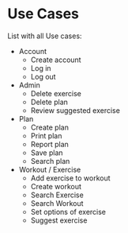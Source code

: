# Use Cases

List with all Use cases:

- Account
  - Create account
  - Log in
  - Log out
- Admin
  - Delete exercise
  - Delete plan
  - Review suggested exercise
- Plan
  - Create plan
  - Print plan
  - Report plan
  - Save plan
  - Search plan  
- Workout / Exercise
  - Add exercise to workout
  - Create workout
  - Search Exercise 
  - Search Workout
  - Set options of exercise
  - Suggest exercise